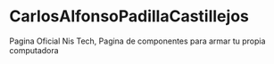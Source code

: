 # CarlosAlfonsoPadillaCastillejos
Pagina Oficial Nis Tech, Pagina de componentes para armar tu propia computadora
